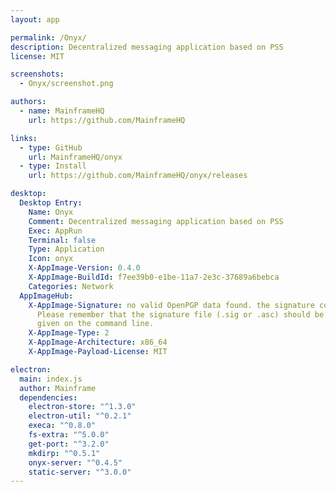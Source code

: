 ```yaml
---
layout: app

permalink: /Onyx/
description: Decentralized messaging application based on PSS
license: MIT

screenshots:
  - Onyx/screenshot.png

authors:
  - name: MainframeHQ
    url: https://github.com/MainframeHQ

links:
  - type: GitHub
    url: MainframeHQ/onyx
  - type: Install
    url: https://github.com/MainframeHQ/onyx/releases

desktop:
  Desktop Entry:
    Name: Onyx
    Comment: Decentralized messaging application based on PSS
    Exec: AppRun
    Terminal: false
    Type: Application
    Icon: onyx
    X-AppImage-Version: 0.4.0
    X-AppImage-BuildId: f7ee39b0-e1be-11a7-2e3c-37689a6bebca
    Categories: Network
  AppImageHub:
    X-AppImage-Signature: no valid OpenPGP data found. the signature could not be verified.
      Please remember that the signature file (.sig or .asc) should be the first file
      given on the command line.
    X-AppImage-Type: 2
    X-AppImage-Architecture: x86_64
    X-AppImage-Payload-License: MIT

electron:
  main: index.js
  author: Mainframe
  dependencies:
    electron-store: "^1.3.0"
    electron-util: "^0.2.1"
    execa: "^0.8.0"
    fs-extra: "^5.0.0"
    get-port: "^3.2.0"
    mkdirp: "^0.5.1"
    onyx-server: "^0.4.5"
    static-server: "^3.0.0"
---
```


